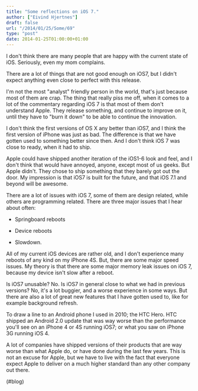 ```yaml
---
title: "Some reflections on iOS 7."
author: ["Eivind Hjertnes"]
draft: false
url: "/2014/01/25/Some/69"
type: "post"
date: 2014-01-25T01:00:00+01:00
---
```


I don't think there are many people that are happy with the current
state of iOS. Seriously, even my mom complains.

There are a lot of things that are not good enough on iOS7, but I didn't
expect anything even close to perfect with this release.

I'm not the most "analyst" friendly person in the world, that's just
because most of them are crap. The thing that really piss me off, when
it comes to a lot of the commentary regarding iOS 7 is that most of them
don't understand Apple. They release something, and continue to improve
on it, until they have to "burn it down" to be able to continue the
innovation.

I don't think the first versions of OS X any better than iOS7, and I
think the first version of iPhone was just as bad. The difference is
that we have gotten used to something better since then. And I don't
think iOS 7 was close to ready, when it had to ship.

Apple could have shipped another iteration of the iOS1-6 look and feel,
and I don't think that would have annoyed, anyone, except most of us
geeks. But Apple didn't. They chose to ship something that they barely
got out the door. My impression is that iOS7 is built for the future,
and that iOS 7.1 and beyond will be awesome.

There are a lot of issues with iOS 7, some of them are design related,
while others are programming related. There are three major issues that
I hear about often:

-   Springboard reboots

-   Device reboots

-   Slowdown.

All of my current iOS devices are rather old, and I don't experience
many reboots of any kind on my iPhone 4S. But, there are some major
speed issues. My theory is that there are some major memory leak issues
on iOS 7, because my device isn't slow after a reboot.

Is iOS7 unusable? No. Is iOS7 in general close to what we had in
previous versions? No, it's a lot buggier, and a worse experience in
some ways. But there are also a lot of great new features that I have
gotten used to, like for example background refresh.

To draw a line to an Android phone I used in 2010; the HTC Hero. HTC
shipped an Android 2.0 update that was way worse than the performance
you'll see on an iPhone 4 or 4S running iOS7; or what you saw on iPhone
3G running iOS 4.

A lot of companies have shipped versions of their products that are way
worse than what Apple do, or have done during the last few years. This
is not an excuse for Apple, but we have to live with the fact that
everyone expect Apple to deliver on a much higher standard than any
other company out there.

(#blog)
